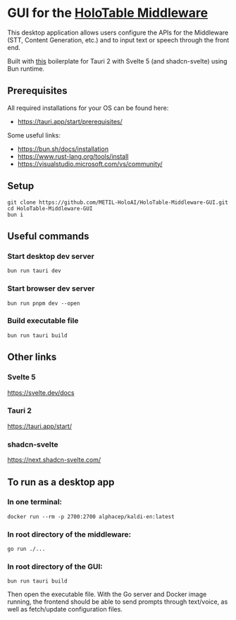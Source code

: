 # GUI for the [HoloTable Middleware](https://github.com/METIL-HoloAI/HoloTable-Middleware)

This desktop application allows users configure the APIs for the Middleware (STT, Content Generation, etc.) and to input text or speech through the front end.

Built with [this](https://github.com/alysonhower/tauri2-svelte5-shadcn) boilerplate for Tauri 2 with Svelte 5 (and shadcn-svelte) using Bun runtime.

## Prerequisites

All required installations for your OS can be found here:

- https://tauri.app/start/prerequisites/

Some useful links:

- https://bun.sh/docs/installation
- https://www.rust-lang.org/tools/install
- https://visualstudio.microsoft.com/vs/community/

## Setup

```
git clone https://github.com/METIL-HoloAI/HoloTable-Middleware-GUI.git
cd HoloTable-Middleware-GUI
bun i
```

## Useful commands

### Start desktop dev server

```
bun run tauri dev
```

### Start browser dev server

```
bun run pnpm dev --open
```

### Build executable file

```
bun run tauri build
```

## Other links

### Svelte 5

https://svelte.dev/docs

### Tauri 2

https://tauri.app/start/

### shadcn-svelte

https://next.shadcn-svelte.com/

## To run as a desktop app

### In one terminal:

```
docker run --rm -p 2700:2700 alphacep/kaldi-en:latest
```

### In root directory of the middleware:

```
go run ./...
```

### In root directory of the GUI:

```
bun run tauri build
```

Then open the executable file.
With the Go server and Docker image running, the frontend should be able to send prompts through text/voice, as well as fetch/update configuration files.
